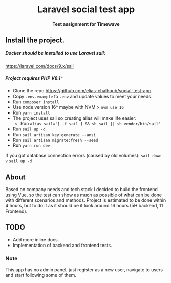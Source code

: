 <h1 align="center">Laravel social test app</h1>
<h4 align="center">Test assignment for Timewave</h4>

## Install the project.

##### Docker should be installed to use Laravel sail:
https://laravel.com/docs/9.x/sail

##### Project requires PHP V8.1^

- Clone the repo https://github.com/elias-chalhoub/social-test-app
- Copy `.env.example` to `.env` and update values to meet your needs.
- Run `composer install`
- Use node version 16^ maybe with NVM > `nvm use 16`
- Run `yarn install`
- The project uses sail so creating alias will make life easier:
	- Run `alias sail='[ -f sail ] && sh sail || sh vendor/bin/sail'`
- Run `sail up -d`
- Run `sail artisan key:generate --ansi`
- Run `sail artisan migrate:fresh --seed`
- Run `yarn run dev`

If you got database connection errors (caused by old volumes):
`sail down -v`
`sail up -d`

## About

Based on company needs and tech stack I decided to build the frontend using Vue, so the test can show as much as possible of what can be done with different scenarios and methods.
Project is estimated to be done within 4 hours, but to do it as it should be it took around 16 hours (5H backend, 11 Frontend).

## TODO
* Add more inline docs.
* Implementation of backend and frontend tests.

### Note
This app has no admin panel, just register as a new user, navigate to users and start following some of them.
